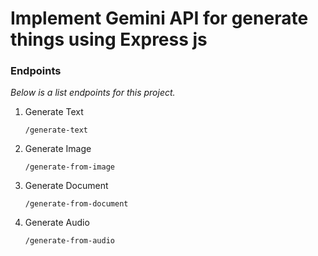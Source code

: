 # Implement Gemini API for generate things using Express js

### Endpoints

_Below is a list endpoints for this project._

1. Generate Text
   ```
   /generate-text
   ```
2. Generate Image
   ```
   /generate-from-image
   ```
3. Generate Document
   ```
   /generate-from-document
   ```
4. Generate Audio
   ```
   /generate-from-audio
   ```
